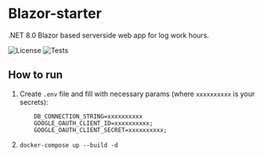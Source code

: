 # Blazor-starter

.NET 8.0 Blazor based serverside web app for log work hours.

![License](https://img.shields.io/badge/License-Apache%20License%202.0-blue)
![Tests](https://img.shields.io/badge/dotnet%20version-8.0-blue)

## How to run

1. Create `.env` file and fill with necessary params (where `xxxxxxxxxx` is your secrets):
    ```
        DB_CONNECTION_STRING=xxxxxxxxxx
        GOOGLE_OAUTH_CLIENT_ID=xxxxxxxxxx;
        GOOGLE_OAUTH_CLIENT_SECRET=xxxxxxxxxx;
   ```

2. `docker-compose up --build -d`
